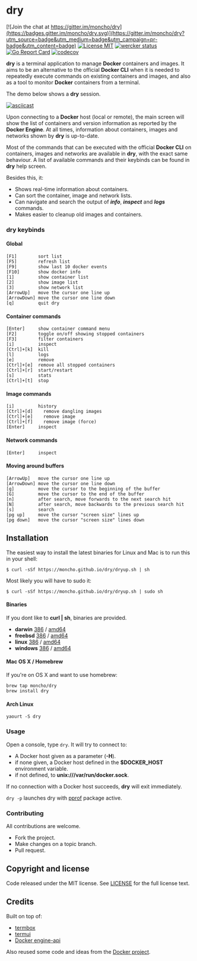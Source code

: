 # dry

[![Join the chat at https://gitter.im/moncho/dry](https://badges.gitter.im/moncho/dry.svg)](https://gitter.im/moncho/dry?utm_source=badge&utm_medium=badge&utm_campaign=pr-badge&utm_content=badge)
[![License MIT](https://img.shields.io/badge/license-MIT-lightgrey.svg?style=flat)](https://github.com/moncho/dry#license-mit)
[![wercker status](https://app.wercker.com/status/66c3ab71a46c0c8841f34a526fc23189/s/master "wercker status")](https://app.wercker.com/project/bykey/66c3ab71a46c0c8841f34a526fc23189)
[![Go Report Card](https://goreportcard.com/badge/github.com/moncho/dry)](https://goreportcard.com/report/github.com/moncho/dry)
[![codecov](https://codecov.io/gh/moncho/dry/branch/master/graph/badge.svg)](https://codecov.io/gh/moncho/dry)


**dry** is a terminal application to manage **Docker** containers and images. It aims to be an alternative to the official **Docker CLI** when it is needed to repeatedly execute commands on existing containers and images, and also as a tool to monitor **Docker** containers from a terminal.

The demo below shows a **dry** session.

[![asciicast](https://asciinema.org/a/35825.png)](https://asciinema.org/a/35825?autoplay=1&speed=1.5)

Upon connecting to a **Docker** host (local or remote), the main screen will show the list of containers and version information as reported by the **Docker Engine**. At all times, information about containers, images and networks shown by **dry** is up-to-date.

Most of the commands that can be executed with the official **Docker CLI** on containers, images and networks are available in **dry**, with the exact same behaviour. A list of available commands and their keybinds can be found in **dry** help screen.

Besides this, it:

* Shows real-time information about containers.
* Can sort the container, image and network lists.
* Can navigate and search the output of ***info***, ***inspect*** and ***logs*** commands.  
* Makes easier to cleanup old images and containers.

### **dry** keybinds

#### Global
```
[F1]        sort list
[F5]        refresh list
[F9]        show last 10 docker events
[F10]       show docker info
[1]         show container list
[2]         show image list
[3]         show network list
[ArrowUp]   move the cursor one line up
[ArrowDown] move the cursor one line down
[q]         quit dry
```

#### Container commands
```
[Enter]     show container command menu
[F2]        toggle on/off showing stopped containers
[F3]        filter containers
[i]         inspect
[Ctrl]+[k]  kill
[l]         logs
[e]         remove
[Ctrl]+[e]  remove all stopped containers
[Ctrl]+[r]  start/restart
[s]         stats
[Ctrl]+[t]  stop
```

#### Image commands
```
[i]         history
[Ctrl]+[d]    remove dangling images
[Ctrl]+[e]    remove image
[Ctrl]+[f]    remove image (force)
[Enter]     inspect
```
#### Network commands
```
[Enter]     inspect
```

#### Moving around buffers
```
[ArrowUp]   move the cursor one line up
[ArrowDown] move the cursor one line down
[g]         move the cursor to the beginning of the buffer
[G]         move the cursor to the end of the buffer
[n]         after search, move forwards to the next search hit
[N]         after search, move backwards to the previous search hit
[s]         search
[pg up]     move the cursor "screen size" lines up
[pg down]   move the cursor "screen size" lines down
 ```

## Installation

The easiest way to install the latest binaries for Linux and Mac is to run this in your shell:

```
$ curl -sSf https://moncho.github.io/dry/dryup.sh | sh
```

Most likely you will have to sudo it:

```
$ curl -sSf https://moncho.github.io/dry/dryup.sh | sudo sh
```

#### Binaries

If you dont like to **curl | sh**, binaries are provided.

- **darwin** [386](https://github.com/moncho/dry/releases/download/v0.6-alpha.5/dry-darwin-386) / [amd64](https://github.com/moncho/dry/releases/download/v0.6-alpha.5/dry-darwin-amd64)
- **freebsd** [386](https://github.com/moncho/dry/releases/download/v0.6-alpha.5/dry-freebsd-386) / [amd64](https://github.com/moncho/dry/releases/download/v0.6-alpha.5/dry-freebsd-amd64)
- **linux** [386](https://github.com/moncho/dry/releases/download/v0.6-alpha.5/dry-linux-386) / [amd64](https://github.com/moncho/dry/releases/download/v0.6-alpha.5/dry-linux-amd64)
- **windows** [386](https://github.com/moncho/dry/releases/download/v0.6-alpha.5/dry-windows-386) / [amd64](https://github.com/moncho/dry/releases/download/v0.6-alpha.5/dry-windows-amd64)

#### Mac OS X / Homebrew

If you're on OS X and want to use homebrew:
```
brew tap moncho/dry
brew install dry
```

#### Arch Linux

```
yaourt -S dry
```


### Usage

Open a console, type ```dry```. It will try to connect to:
* A Docker host given as a parameter (**-H**).
* if none given, a Docker host defined in the **$DOCKER_HOST** environment variable.
* if not defined, to **unix:///var/run/docker.sock**.

If no connection with a Docker host succeeds, **dry** will exit immediately.

```dry -p``` launches dry with [pprof](https://golang.org/pkg/net/http/pprof/) package active.

### Contributing
All contributions are welcome.

* Fork the project.
* Make changes on a topic branch.
* Pull request.

## Copyright and license

Code released under the MIT license. See
[LICENSE](https://github.com/moncho/dry/blob/master/LICENSE) for the full license text.

## Credits

Built on top of:
* [termbox](https://github.com/nsf/termbox-go)
* [termui](https://github.com/gizak/termui)
* [Docker engine-api](https://github.com/docker/engine-api)

Also reused some code and ideas from the [Docker project](https://github.com/docker/docker).
